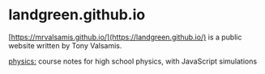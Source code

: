# landgreen.github.io
[https://mrvalsamis.github.io/](https://landgreen.github.io/) is a public website written by Tony Valsamis.

[physics:](https://mrvalsamis.github.io/physics/) course notes for high school physics, with JavaScript simulations

